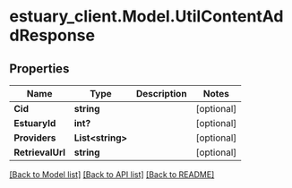 # estuary_client.Model.UtilContentAddResponse
## Properties

Name | Type | Description | Notes
------------ | ------------- | ------------- | -------------
**Cid** | **string** |  | [optional] 
**EstuaryId** | **int?** |  | [optional] 
**Providers** | **List&lt;string&gt;** |  | [optional] 
**RetrievalUrl** | **string** |  | [optional] 

[[Back to Model list]](../README.md#documentation-for-models) [[Back to API list]](../README.md#documentation-for-api-endpoints) [[Back to README]](../README.md)

